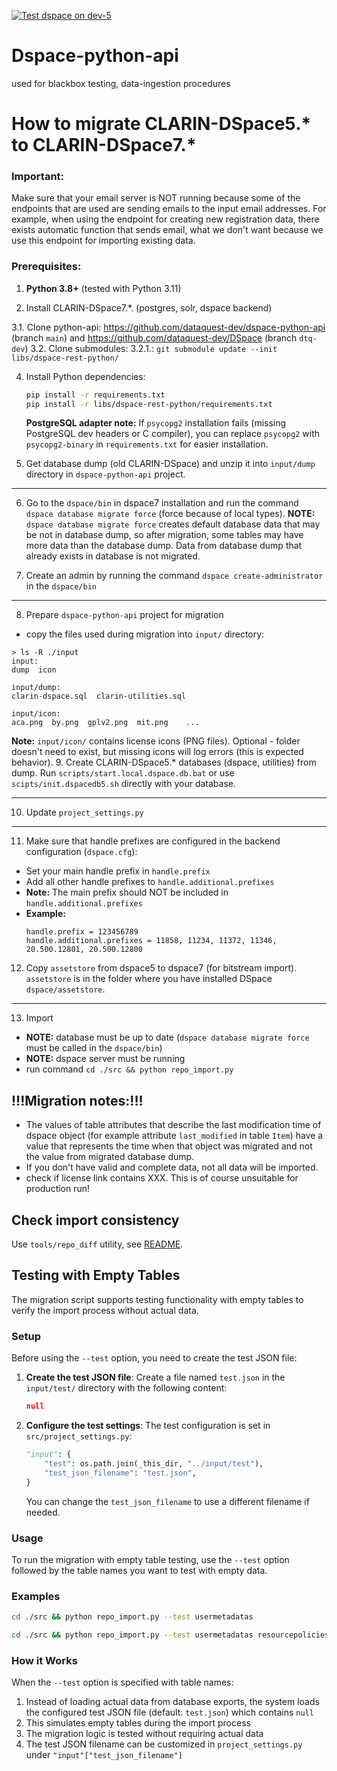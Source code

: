 [![Test dspace on dev-5](https://github.com/dataquest-dev/dspace-blackbox-testing/actions/workflows/test.yml/badge.svg)](https://github.com/dataquest-dev/dspace-blackbox-testing/actions/workflows/test.yml)

# Dspace-python-api
used for blackbox testing, data-ingestion procedures

# How to migrate CLARIN-DSpace5.* to CLARIN-DSpace7.*

### Important:
Make sure that your email server is NOT running because some of the endpoints that are used
are sending emails to the input email addresses. 
For example, when using the endpoint for creating new registration data, 
there exists automatic function that sends email, what we don't want
because we use this endpoint for importing existing data.

### Prerequisites:
1. **Python 3.8+** (tested with Python 3.11)

2. Install CLARIN-DSpace7.*. (postgres, solr, dspace backend)

3.1. Clone python-api: https://github.com/dataquest-dev/dspace-python-api (branch `main`) and https://github.com/dataquest-dev/DSpace (branch `dtq-dev`)
3.2. Clone submodules:
3.2.1.: `git submodule update --init libs/dspace-rest-python/`

4. Install Python dependencies:
   ```bash
   pip install -r requirements.txt
   pip install -r libs/dspace-rest-python/requirements.txt
   ```
   
   **PostgreSQL adapter note:** If `psycopg2` installation fails (missing PostgreSQL dev headers or C compiler), you can replace `psycopg2` with `psycopg2-binary` in `requirements.txt` for easier installation.

5. Get database dump (old CLARIN-DSpace) and unzip it into `input/dump` directory in `dspace-python-api` project.

***
6. Go to the `dspace/bin` in dspace7 installation and run the command `dspace database migrate force` (force because of local types).
**NOTE:** `dspace database migrate force` creates default database data that may be not in database dump, so after migration, some tables may have more data than the database dump. Data from database dump that already exists in database is not migrated.

7. Create an admin by running the command `dspace create-administrator` in the `dspace/bin`

***
8. Prepare `dspace-python-api` project for migration

- copy the files used during migration into `input/` directory:
```
> ls -R ./input
input:
dump  icon

input/dump:
clarin-dspace.sql  clarin-utilities.sql

input/icon:
aca.png  by.png  gplv2.png  mit.png    ...
```

**Note:** `input/icon/` contains license icons (PNG files). Optional - folder doesn't need to exist, but missing icons will log errors (this is expected behavior).
9. Create CLARIN-DSpace5.* databases (dspace, utilities) from dump.
Run `scripts/start.local.dspace.db.bat` or use `scipts/init.dspacedb5.sh` directly with your database.

***
10. Update `project_settings.py`

***
11. Make sure that handle prefixes are configured in the backend configuration (`dspace.cfg`):
   - Set your main handle prefix in `handle.prefix`
   - Add all other handle prefixes to `handle.additional.prefixes`
   - **Note:** The main prefix should NOT be included in `handle.additional.prefixes`
   - **Example:** 
     ```
     handle.prefix = 123456789
     handle.additional.prefixes = 11858, 11234, 11372, 11346, 20.500.12801, 20.500.12800
     ```

12. Copy `assetstore` from dspace5 to dspace7 (for bitstream import). `assetstore` is in the folder where you have installed DSpace `dspace/assetstore`.

***
13. Import
- **NOTE:** database must be up to date (`dspace database migrate force` must be called in the `dspace/bin`)
- **NOTE:** dspace server must be running
- run command `cd ./src && python repo_import.py`

## !!!Migration notes:!!!
- The values of table attributes that describe the last modification time of dspace object (for example attribute `last_modified` in table `Item`) have a value that represents the time when that object was migrated and not the value from migrated database dump.
- If you don't have valid and complete data, not all data will be imported.
- check if license link contains XXX. This is of course unsuitable for production run!

## Check import consistency

Use `tools/repo_diff` utility, see [README](tools/repo_diff/README.md).

## Testing with Empty Tables

The migration script supports testing functionality with empty tables to verify the import process without actual data. 

### Setup

Before using the `--test` option, you need to create the test JSON file:

1. **Create the test JSON file**: Create a file named `test.json` in the `input/test/` directory with the following content:
   ```json
   null
   ```

2. **Configure the test settings**: The test configuration is set in `src/project_settings.py`:
   ```python
   "input": {
       "test": os.path.join(_this_dir, "../input/test"),
       "test_json_filename": "test.json",
   }
   ```
   
   You can change the `test_json_filename` to use a different filename if needed.

### Usage

To run the migration with empty table testing, use the `--test` option followed by the table names you want to test with empty data.

### Examples

```bash
cd ./src && python repo_import.py --test usermetadatas
```

```bash
cd ./src && python repo_import.py --test usermetadatas resourcepolicies
```

### How it Works

When the `--test` option is specified with table names:
1. Instead of loading actual data from database exports, the system loads the configured test JSON file (default: `test.json`) which contains `null`
2. This simulates empty tables during the import process
3. The migration logic is tested without requiring actual data
4. The test JSON filename can be customized in `project_settings.py` under `"input"["test_json_filename"]`